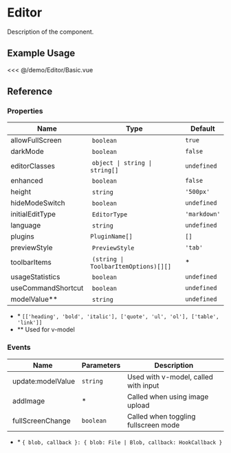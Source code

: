 <script setup>
import Basic from './demo/Editor/Basic.vue'
</script>

# Editor

Description of the component.

## Example Usage

<DemoContainer>
  <Basic />
</DemoContainer>

<<< @/demo/Editor/Basic.vue

## Reference

### Properties

| Name            | Type | Default |
| ------------------ | ---- | ------- |
| allowFullScreen    | `boolean`                            | `true` |
| darkMode           | `boolean`                            | `false` |
| editorClasses      | `object \| string \| string[]`       | `undefined` |
| enhanced           | `boolean` | `false`                  | `true` |
| height             | `string`                             | `'500px'` |
| hideModeSwitch     | `boolean`                            | `undefined` |
| initialEditType    | `EditorType`                         | `'markdown'`
| language           | `string`                             | `undefined` |
| plugins            | `PluginName[]`                       | `[]` |
| previewStyle       | `PreviewStyle`                       | `'tab'` |
| toolbarItems       | `(string \| ToolbarItemOptions)[][]` | \* |
| usageStatistics    | `boolean`                            | `undefined` |
| useCommandShortcut | `boolean`                            | `undefined` |
| modelValue**       | `string`                             | `undefined` |

- \* `[['heading', 'bold', 'italic'], ['quote', 'ul', 'ol'], ['table', 'link']]`
- \** Used for v-model

### Events

| Name              | Parameters | Description       |
| ----------------- | ---------- | ----------------- |
| update:modelValue | `string`   | Used with v-model, called with input |
| addImage          | *          | Called when using image upload |
| fullScreenChange  | `boolean`  | Called when toggling fullscreen mode |

- \* `{ blob, callback }: { blob: File | Blob, callback: HookCallback }`

